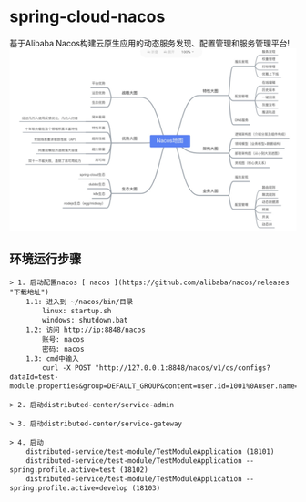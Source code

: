 # spring-cloud-nacos
基于Alibaba Nacos构建云原生应用的动态服务发现、配置管理和服务管理平台!
![Alt text](nacos.jpg)

## 环境运行步骤
    > 1. 启动配置nacos [ nacos ](https://github.com/alibaba/nacos/releases "下载地址")
        1.1: 进入到 ~/nacos/bin/目录
            linux: startup.sh
            windows: shutdown.bat
        1.2: 访问 http://ip:8848/nacos
            账号: nacos
            密码: nacos
        1.3: cmd中输入    
            curl -X POST "http://127.0.0.1:8848/nacos/v1/cs/configs?dataId=test-module.properties&group=DEFAULT_GROUP&content=user.id=1001%0Auser.name=administrator%0Auser.age=21"
  
    > 2. 启动distributed-center/service-admin
    
    > 3. 启动distributed-center/service-gateway
    
    > 4. 启动
        distributed-service/test-module/TestModuleApplication (18101)
        distributed-service/test-module/TestModuleApplication --spring.profile.active=test (18102)
        distributed-service/test-module/TestModuleApplication --spring.profile.active=develop (18103)